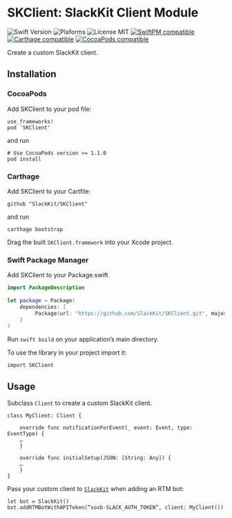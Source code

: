 # SKClient: SlackKit Client Module
![Swift Version](https://img.shields.io/badge/Swift-3.0.2-orange.svg)
![Plaforms](https://img.shields.io/badge/Platforms-macOS,iOS,tvOS,Linux-lightgrey.svg)
![License MIT](https://img.shields.io/badge/License-MIT-lightgrey.svg)
[![SwiftPM compatible](https://img.shields.io/badge/SwiftPM-compatible-brightgreen.svg)](https://github.com/apple/swift-package-manager)
[![Carthage compatible](https://img.shields.io/badge/Carthage-compatible-brightgreen.svg)](https://github.com/Carthage/Carthage)
[![CocoaPods compatible](https://img.shields.io/badge/CocoaPods-compatible-brightgreen.svg)](https://cocoapods.org)

Create a custom SlackKit client.

## Installation

### CocoaPods

Add SKClient to your pod file:

```
use_frameworks!
pod 'SKClient'
```
and run

```
# Use CocoaPods version >= 1.1.0
pod install
```

### Carthage

Add SKClient to your Cartfile:

```
github "SlackKit/SKClient"
```
and run

```
carthage bootstrap
```

Drag the built `SKClient.framework` into your Xcode project.

### Swift Package Manager

Add SKClient to your Package.swift

```swift
import PackageDescription
  
let package = Package(
	dependencies: [
		.Package(url: "https://github.com/SlackKit/SKClient.git", majorVersion: 4)
	]
)
```

Run `swift build` on your application’s main directory.

To use the library in your project import it:

```
import SKClient
```

## Usage
Subclass `Client` to create a custom SlackKit client.

```
class MyClient: Client {

    override func notificationForEvent(_ event: Event, type: EventType) {
    …
    }

	override func initialSetup(JSON: [String: Any]) {
	…
	}
}
```

Pass your custom client to [`SlackKit`](https://www.github.com/SlackKit/SlackKit) when adding an RTM bot:

```
let bot = SlackKit()
bot.addRTMBotWithAPIToken(“xoxb-SLACK_AUTH_TOKEN”, client: MyClient())
```
